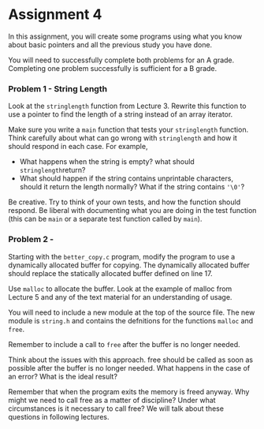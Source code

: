 # Assignment 4
In this assignment, you will create some programs using what you know about basic pointers and all the previous study you have done.  

You will need to successfully complete both problems for an A grade.  Completing one problem successfully is sufficient for a B grade.

### Problem 1 - String Length

Look at the ```stringlength``` function from Lecture 3.  Rewrite this function to use a pointer to find the length of a string instead of an array iterator. 

 Make sure you write a ```main``` function that tests your ```stringlength``` function.  Think carefully about what can go wrong with ```stringlength``` and how it should respond in each case.  For example, 

- What happens when the string is empty?  what should ```stringlength```return?
- What should happen if the string contains unprintable characters, should it return the length normally?  What if the string contains ```'\0'```?

Be creative.  Try to think of your own tests, and how the function should respond.  Be liberal with documenting what you are doing in the test function (this can be ```main``` or a separate test function called by ```main```).

### Problem 2 - 

Starting with the ```better_copy.c``` program, modify the program to use a dynamically allocated buffer for copying.  The dynamically allocated buffer should replace the statically allocated buffer defined on line 17.

Use ```malloc``` to allocate the buffer.  Look at the example of malloc from Lecture 5 and any of the text material for an understanding of usage.

You will need to include a new module at the top of the source file.  The new module is ```string.h``` and contains the defnitions for the functions ```malloc``` and ```free```.

Remember to include a call to ```free``` after the buffer is no longer needed.

Think about the issues with this approach.  free should be called as soon as possible after the buffer is no longer needed.  What happens in the case of an error?  What is the ideal result?

Remember that when the program exits the memory is freed anyway.  Why might we need to call free as a matter of discipline?  Under what circumstances is it necessary to call free?  We will talk about these questions in following lectures.

